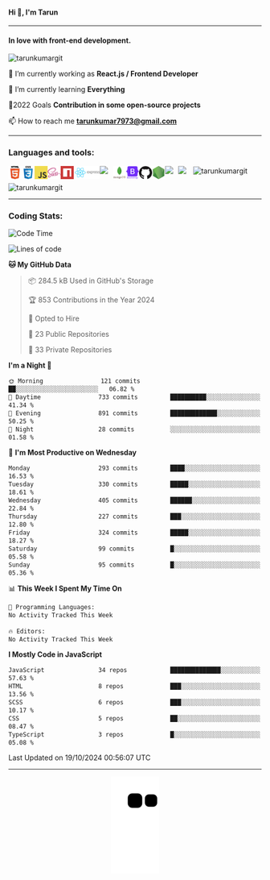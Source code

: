 <h4>Hi 👋, I'm Tarun</h4>
<hr />
<h4 align="left">In love with front-end development.</h4>

<p><img src="https://komarev.com/ghpvc/?username=tarunkumargit&label=Profile%20views&color=0e75b6&style=flat" alt="tarunkumargit" /> </p>

🔭 I’m currently working as **React.js / Frontend Developer**

🌱 I’m currently learning **Everything**

🤝2022 Goals **Contribution in some open-source projects**

📫 How to reach me **tarunkumar7973@gmail.com**

<hr />

### Languages and tools:

 <img align="left" width="26px" src="https://raw.githubusercontent.com/github/explore/80688e429a7d4ef2fca1e82350fe8e3517d3494d/topics/html/html.png" />
 <img align="left" width="26px" src="https://raw.githubusercontent.com/github/explore/80688e429a7d4ef2fca1e82350fe8e3517d3494d/topics/css/css.png" />
 <img align="left" width="26px" src="https://raw.githubusercontent.com/github/explore/80688e429a7d4ef2fca1e82350fe8e3517d3494d/topics/javascript/javascript.png" />
 <img align="left" width="26px" src="https://raw.githubusercontent.com/github/explore/80688e429a7d4ef2fca1e82350fe8e3517d3494d/topics/sass/sass.png" />
 <img align="left" width="26px" src="https://raw.githubusercontent.com/github/explore/80688e429a7d4ef2fca1e82350fe8e3517d3494d/topics/npm/npm.png" />
 <img align="left" width="26px" src="https://raw.githubusercontent.com/github/explore/80688e429a7d4ef2fca1e82350fe8e3517d3494d/topics/react/react.png" />
 <img align="left" width="26px" src="https://raw.githubusercontent.com/devicons/devicon/master/icons/express/express-original-wordmark.svg"/>
 <img align="left" width="26px" src="https://www.vectorlogo.zone/logos/figma/figma-icon.svg"/>
 <img align="left" width="26px" src="https://raw.githubusercontent.com/devicons/devicon/master/icons/mongodb/mongodb-original-wordmark.svg"/>
 <img align="left" width="26px" src="https://raw.githubusercontent.com/devicons/devicon/master/icons/bootstrap/bootstrap-plain-wordmark.svg" />
 <img align="left" width="26px" src="https://raw.githubusercontent.com/github/explore/78df643247d429f6cc873026c0622819ad797942/topics/github/github.png" />
 <img align="left" width="26px" src="https://raw.githubusercontent.com/github/explore/80688e429a7d4ef2fca1e82350fe8e3517d3494d/topics/nodejs/nodejs.png" />
 <img align="left" width="26px" src="https://download.blender.org/branding/community/blender_community_badge_white.svg" />
 <img align="left" width="26px" src="https://www.vectorlogo.zone/logos/tailwindcss/tailwindcss-icon.svg"/>

<p>&nbsp;<img align="center" src="https://github-readme-stats.vercel.app/api?username=tarunkumargit&show_icons=true&theme=react" alt="tarunkumargit" /></p>

<p><img align="center" src="https://github-readme-streak-stats.herokuapp.com/?user=tarunkumargit&show_icons=true&theme=react" alt="tarunkumargit" /></p>

<hr>

### Coding Stats:

<!--START_SECTION:waka-->
![Code Time](http://img.shields.io/badge/Code%20Time-1%2C758%20hrs%2037%20mins-blue)

![Lines of code](https://img.shields.io/badge/From%20Hello%20World%20I%27ve%20Written-3.0%20million%20lines%20of%20code-blue)

**🐱 My GitHub Data** 

> 📦 284.5 kB Used in GitHub's Storage 
 > 
> 🏆 853 Contributions in the Year 2024
 > 
> 💼 Opted to Hire
 > 
> 📜 23 Public Repositories 
 > 
> 🔑 33 Private Repositories 
 > 
**I'm a Night 🦉** 

```text
🌞 Morning                121 commits         ██░░░░░░░░░░░░░░░░░░░░░░░   06.82 % 
🌆 Daytime                733 commits         ██████████░░░░░░░░░░░░░░░   41.34 % 
🌃 Evening                891 commits         █████████████░░░░░░░░░░░░   50.25 % 
🌙 Night                  28 commits          ░░░░░░░░░░░░░░░░░░░░░░░░░   01.58 % 
```
📅 **I'm Most Productive on Wednesday** 

```text
Monday                   293 commits         ████░░░░░░░░░░░░░░░░░░░░░   16.53 % 
Tuesday                  330 commits         █████░░░░░░░░░░░░░░░░░░░░   18.61 % 
Wednesday                405 commits         ██████░░░░░░░░░░░░░░░░░░░   22.84 % 
Thursday                 227 commits         ███░░░░░░░░░░░░░░░░░░░░░░   12.80 % 
Friday                   324 commits         █████░░░░░░░░░░░░░░░░░░░░   18.27 % 
Saturday                 99 commits          █░░░░░░░░░░░░░░░░░░░░░░░░   05.58 % 
Sunday                   95 commits          █░░░░░░░░░░░░░░░░░░░░░░░░   05.36 % 
```


📊 **This Week I Spent My Time On** 

```text
💬 Programming Languages: 
No Activity Tracked This Week

🔥 Editors: 
No Activity Tracked This Week
```

**I Mostly Code in JavaScript** 

```text
JavaScript               34 repos            ██████████████░░░░░░░░░░░   57.63 % 
HTML                     8 repos             ███░░░░░░░░░░░░░░░░░░░░░░   13.56 % 
SCSS                     6 repos             ███░░░░░░░░░░░░░░░░░░░░░░   10.17 % 
CSS                      5 repos             ██░░░░░░░░░░░░░░░░░░░░░░░   08.47 % 
TypeScript               3 repos             █░░░░░░░░░░░░░░░░░░░░░░░░   05.08 % 
```




 Last Updated on 19/10/2024 00:56:07 UTC
<!--END_SECTION:waka-->

<hr>
<p align="center">
  <img src="https://github.com/tarunkumargit/tarunkumargit/raw/output/github-contribution-grid-snake.svg" alt="snake"></center>
</p>
